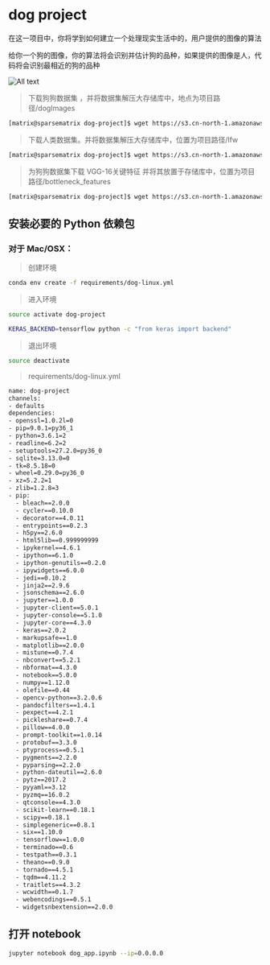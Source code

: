 # dog project

在这一项目中，你将学到如何建立一个处理现实生活中的，用户提供的图像的算法

给你一个狗的图像，你的算法将会识别并估计狗的品种，如果提供的图像是人，代码将会识别最相近的狗的品种

![All text](http://ww1.sinaimg.cn/large/dc05ba18gy1fo6rhwrky9j20e00goak6.jpg)

>下载狗狗数据集 ，并将数据集解压大存储库中，地点为项目路径/dogImages

```bash
[matrix@sparsematrix dog-project]$ wget https://s3.cn-north-1.amazonaws.com.cn/static-documents/nd101/v4-dataset/dogImages.zip
```

>下载人类数据集。并将数据集解压大存储库中，位置为项目路径/lfw

```bash
[matrix@sparsematrix dog-project]$ wget https://s3.cn-north-1.amazonaws.com.cn/static-documents/nd101/v4-dataset/lfw.zip
```

>为狗狗数据集下载 VGG-16关键特征 并将其放置于存储库中，位置为项目路径/bottleneck_features

```bash
[matrix@sparsematrix dog-project]$ wget https://s3.cn-north-1.amazonaws.com.cn/static-documents/nd101/v4-dataset/DogVGG16Data.npz
```

## 安装必要的 Python 依赖包

### 对于 Mac/OSX：

>创建环境

```bash
conda env create -f requirements/dog-linux.yml
```

>进入环境

```bash
source activate dog-project
```

```bash
KERAS_BACKEND=tensorflow python -c "from keras import backend"
```

>退出环境

```bash
source deactivate
```

>requirements/dog-linux.yml

```bash
name: dog-project
channels:
- defaults
dependencies:
- openssl=1.0.2l=0
- pip=9.0.1=py36_1
- python=3.6.1=2
- readline=6.2=2
- setuptools=27.2.0=py36_0
- sqlite=3.13.0=0
- tk=8.5.18=0
- wheel=0.29.0=py36_0
- xz=5.2.2=1
- zlib=1.2.8=3
- pip:
  - bleach==2.0.0
  - cycler==0.10.0
  - decorator==4.0.11
  - entrypoints==0.2.3
  - h5py==2.6.0
  - html5lib==0.999999999
  - ipykernel==4.6.1
  - ipython==6.1.0
  - ipython-genutils==0.2.0
  - ipywidgets==6.0.0
  - jedi==0.10.2
  - jinja2==2.9.6
  - jsonschema==2.6.0
  - jupyter==1.0.0
  - jupyter-client==5.0.1
  - jupyter-console==5.1.0
  - jupyter-core==4.3.0
  - keras==2.0.2
  - markupsafe==1.0
  - matplotlib==2.0.0
  - mistune==0.7.4
  - nbconvert==5.2.1
  - nbformat==4.3.0
  - notebook==5.0.0
  - numpy==1.12.0
  - olefile==0.44
  - opencv-python==3.2.0.6
  - pandocfilters==1.4.1
  - pexpect==4.2.1
  - pickleshare==0.7.4
  - pillow==4.0.0
  - prompt-toolkit==1.0.14
  - protobuf==3.3.0
  - ptyprocess==0.5.1
  - pygments==2.2.0
  - pyparsing==2.2.0
  - python-dateutil==2.6.0
  - pytz==2017.2
  - pyyaml==3.12
  - pyzmq==16.0.2
  - qtconsole==4.3.0
  - scikit-learn==0.18.1
  - scipy==0.18.1
  - simplegeneric==0.8.1
  - six==1.10.0
  - tensorflow==1.0.0
  - terminado==0.6
  - testpath==0.3.1
  - theano==0.9.0
  - tornado==4.5.1
  - tqdm==4.11.2
  - traitlets==4.3.2
  - wcwidth==0.1.7
  - webencodings==0.5.1
  - widgetsnbextension==2.0.0
```

## 打开 notebook

```bash
jupyter notebook dog_app.ipynb --ip=0.0.0.0
```
